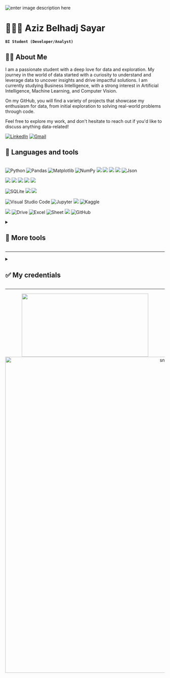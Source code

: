 ![enter image description here](https://github.com/user-attachments/assets/34ba4e9d-a182-476c-89dc-e57a3c0754a5)
<h1>🧑🏻‍💻 Aziz Belhadj Sayar</h1>

**`BI Student (Developer/Analyst)`**

## 👨‍💻 About Me
I am a passionate student with a deep love for data and exploration. My journey in the world of data started with a curiosity to understand and leverage data to uncover insights and drive impactful solutions. I am currently studying Business Intelligence, with a strong interest in Artificial Intelligence, Machine Learning, and Computer Vision.

On my GitHub, you will find a variety of projects that showcase my enthusiasm for data, from initial exploration to solving real-world problems through code.

Feel free to explore my work, and don't hesitate to reach out if you'd like to discuss anything data-related!

<p>
<a href="https://www.linkedin.com/in/azizbelhadjsayar/"> <img alt="LinkedIn" src="https://img.shields.io/badge/linkedin-%230077B5.svg?style=for-the-badge&logo=linkedin&logoColor=white"/></a>
<a href="mailto:aziz.belhadjsayar.1@gmail.com"> <img alt="Gmail" src="https://img.shields.io/badge/Gmail-D14836?style=for-the-badge&logo=gmail&logoColor=white"/></a> 
<br>
</p>

<h2>🧰 Languages and tools</h2> 
<!--Programming languages-->
<p>
  <br>
  <img alt="Python" src="https://img.shields.io/badge/python-3670A0?style=for-the-badge&logo=python&logoColor=ffdd54"/>
  <img alt="Pandas" src="https://img.shields.io/badge/pandas-%23150458.svg?style=for-the-badge&logo=pandas&logoColor=white"/>
  <img alt="Matplotlib" src="https://img.shields.io/badge/Matplotlib-%23ffffff.svg?style=for-the-badge&logo=Matplotlib&logoColor=black"/>
  <img alt="NumPy" src="https://img.shields.io/badge/numpy-%23013243.svg?style=for-the-badge&logo=numpy&logoColor=white"/>
  <img src="https://img.shields.io/badge/Keras-%23D00000.svg?style=for-the-badge&logo=Keras&logoColor=white"/>
  <img src="https://img.shields.io/badge/scikit--learn-%23F7931E.svg?style=for-the-badge&logo=scikit-learn&logoColor=white"/>
  <img src="https://img.shields.io/badge/TensorFlow-%23FF6F00.svg?style=for-the-badge&logo=TensorFlow&logoColor=white"/>
  <img src="https://img.shields.io/badge/opencv-%230101f7.svg?style=for-the-badge&logo=opencv&logoColor=F70101"/>
  <img alt="Json" src="https://img.shields.io/badge/JSON-000000.svg?style=for-the-badge&logo=JSON&logoColor=white"/>
</p>
<p>
  <img src="https://img.shields.io/badge/c-%2300599C.svg?style=for-the-badge&logo=c&logoColor=white"/>
  <img src="https://img.shields.io/badge/c%23-%23239120.svg?style=for-the-badge&logo=csharp&logoColor=white"/>
  <img src="https://img.shields.io/badge/.NET-5C2D91?style=for-the-badge&logo=.net&logoColor=white"/>
  <img src="https://img.shields.io/badge/java-%23ED8B00.svg?style=for-the-badge&logo=openjdk&logoColor=white"/>
  <img src="https://img.shields.io/badge/javafx-%23FF0000.svg?style=for-the-badge&logo=javafx&logoColor=white"/>
</p>
<p>
  <img alt="SQLite" src="https://img.shields.io/badge/sqlite-%2307405e.svg?style=for-the-badge&logo=sqlite&logoColor=white"/>
  <img src="https://img.shields.io/badge/mysql-4479A1.svg?style=for-the-badge&logo=mysql&logoColor=white"/>
  <img src="https://img.shields.io/badge/Microsoft%20SQL%20Server-CC2927?style=for-the-badge&logo=microsoft%20sql%20server&logoColor=white"/>
</p>
<!--Platforms-->
<p>
  <img alt="Visual Studio Code" src="https://img.shields.io/badge/VSCode-0078d7.svg?style=for-the-badge&logo=visual-studio-code&logoColor=white"/>
  <img alt="Jupyter" src="https://img.shields.io/badge/Jupyter-F37626.svg?style=for-the-badge&logo=Jupyter&logoColor=white"/>
  <img src="https://img.shields.io/badge/Eclipse-FE7A16.svg?style=for-the-badge&logo=Eclipse&logoColor=white"/>
  <img alt="Kaggle" src="https://img.shields.io/badge/Kaggle-035a7d?style=for-the-badge&logo=kaggle&logoColor=white"/>
</p>
<!--Tools-->
<p>
  <img src="https://img.shields.io/badge/power_bi-F2C811?style=for-the-badge&logo=powerbi&logoColor=black"/>
  <img alt="Drive" src="https://img.shields.io/badge/Google%20Drive-4285F4.svg?style=for-the-badge&logo=Google-Drive&logoColor=white"/>
  <img alt="Excel" src="https://img.shields.io/badge/Microsoft%20Excel-217346.svg?style=for-the-badge&logo=Microsoft-Excel&logoColor=white"/>
  <img alt="Sheet" src="https://img.shields.io/badge/Google%20Sheets-34A853.svg?style=for-the-badge&logo=Google-Sheets&logoColor=white"/>
  <img src="https://img.shields.io/badge/git-%23F05033.svg?style=for-the-badge&logo=git&logoColor=white"/>
  <img alt="GitHub" src="https://img.shields.io/badge/github-%23121011.svg?style=for-the-badge&logo=github&logoColor=white"/>
  <br>
</p>
<details>
<summary><h2>👾 More tools</h2></summary>
  <br>
<!--Creaative-->
  <img alt="HTML5" src="https://img.shields.io/badge/html5-%23E34F26.svg?style=for-the-badge&logo=html5&logoColor=white"/>
  <img src="https://img.shields.io/badge/php-%23777BB4.svg?style=for-the-badge&logo=php&logoColor=white"/>
  <img alt="CSS3" src="https://img.shields.io/badge/css3-%231572B6.svg?style=for-the-badge&logo=css3&logoColor=white"/>
  <img alt="Bootstrap" src="https://img.shields.io/badge/bootstrap-%23563D7C.svg?style=for-the-badge&logo=bootstrap&logoColor=white"/>
  <img alt="JavaScript" src="https://img.shields.io/badge/javascript-%23323330.svg?style=for-the-badge&logo=javascript&logoColor=%23F7DF1E"/>
  <img src="https://img.shields.io/badge/jquery-%230769AD.svg?style=for-the-badge&logo=jquery&logoColor=white"/>
  <br><br>
  <img alt="Markdown" src="https://img.shields.io/badge/markdown-%23000000.svg?style=for-the-badge&logo=markdown&logoColor=white"/>
  <img alt="Canva" src="https://img.shields.io/badge/Canva-%2300C4CC.svg?style=for-the-badge&logo=Canva&logoColor=white"/>
  <img alt="Photoshop" src="https://img.shields.io/badge/adobe%20photoshop-%2331A8FF.svg?style=for-the-badge&logo=adobe%20photoshop&logoColor=white"/>
<!--Operatin Systems-->
  <br><br>
  <img alt="Windows 10" src="https://img.shields.io/badge/windows-0078D6?style=for-the-badge&logo=windows&logoColor=white" />
  <img alt="Linux" src="https://img.shields.io/badge/Linux-FCC624?style=for-the-badge&logo=linux&logoColor=black" />
</details>
<hr>
<details>
  <summary><h2>✅ My credentials</h2></summary>
  <h3>My profile on coursera : <a href="https://www.coursera.org/user/338411d0fbdbf87f4dffa388485d20ed"><img src="https://img.shields.io/badge/Coursera-%230056D2.svg?style=for-the-badge&logo=Coursera&logoColor=white"/ width="80"></a></h3>
  <table style="border-collapse: collapse; border: none;">
  <tr>
    <td>
      <a href="https://www.coursera.org/account/accomplishments/specialization/7SKBCLWCU6HL" target="_blank">
        <img src="https://github.com/user-attachments/assets/68ecd236-a3f1-49ab-9e6e-031e66980ee5"/>
      </a>
    </td>
    <td>
      <a href="https://www.coursera.org/account/accomplishments/specialization/HP62NRPUS4KN" target="_blank">
        <img src="https://github.com/user-attachments/assets/d3361517-0729-4e17-ac27-433e40529f1d"/>
      </a>
    </td>
  </tr>
  <tr>
    <td>
      <a href="https://www.coursera.org/account/accomplishments/specialization/4EES6F24BL5A" target="_blank">
        <img src="https://github.com/user-attachments/assets/6204e58a-13a0-4e2e-b944-6e38d51d7e5f"/>
      </a>
    </td>
    <td>
      <a href="https://www.coursera.org/account/accomplishments/verify/CXZ7IOI0TD6F" target="_blank">
        <img src="https://github.com/user-attachments/assets/381fc48c-cb5a-4642-a5bd-613611eda26b"/>
      </a>
    </td>
  </tr>
  <tr>
    <td>
      <a href="https://www.coursera.org/account/accomplishments/verify/JXBWSBRYUNU3" target="_blank">
        <img src="https://github.com/user-attachments/assets/9095d4d0-79dc-4c33-b6f9-f735df195409"/>
      </a>
    </td>
    <td>
      <a href="https://www.coursera.org/account/accomplishments/verify/3R5XEN72GNZS" target="_blank">
        <img src="https://github.com/user-attachments/assets/6a6ed28f-b484-4b7b-a621-bf980ebd3e98"/>
      </a>
    </td>
  </tr>
  <tr>
    <td>
      <a href="https://www.coursera.org/account/accomplishments/verify/Q2JM296ERJG9" target="_blank">
        <img src="https://github.com/user-attachments/assets/f0a75d12-cfa6-4111-aa27-4e773e59443b"/>
      </a>
    </td>
    <td>
      <a href="https://www.coursera.org/account/accomplishments/verify/JCRGE5ZBBLZT" target="_blank">
        <img src="https://github.com/user-attachments/assets/0f9b5ce1-aefa-4f03-b3ea-30c5de58fa21"/>
      </a>
    </td>
  </tr>
  <tr>
    <td>
      <a href="https://www.coursera.org/account/accomplishments/verify/N6M9GZWNTDHZ" target="_blank">
        <img src="https://github.com/user-attachments/assets/449bd3d8-2c7c-4b88-a9f9-c2b153f753ac"/>
      </a>
    </td>
    <td>
      <a href="https://www.coursera.org/account/accomplishments/verify/DQSBZLER2K6L" target="_blank">
        <img src="https://github.com/user-attachments/assets/22c69311-a2b6-4a19-a25d-75736d1e447e"/>
      </a>
    </td>
  </tr>
</table>
</details>


<hr>
<p align="center">
  <img width="400" height="200" src="https://github-readme-stats.vercel.app/api/top-langs/?username=azizbelhadjsayar&size_weight=0.0005&count_weight=0.3&layout=compact&theme=vision-friendly-dark">
  <img width="1000" src="https://github.com/user-attachments/assets/a78c796c-c351-4e2a-b2b0-b62806f17f33" alt="snake"/>
</p>

